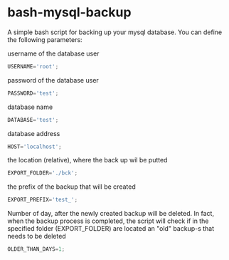 # bash-mysql-backup
A simple bash script for backing up your mysql database. You can define the following parameters:

username of the database user
```javascript
USERNAME='root';
```
password of the database user
```javascript
PASSWORD='test';
```
database name
```javascript
DATABASE='test';
```
database address
```javascript
HOST='localhost';
```  
the location (relative), where the back up wil be putted
```javascript
EXPORT_FOLDER='./bck';
```
the prefix of the backup that will be created
```javascript
EXPORT_PREFIX='test_';
```
Number of day, after the newly created backup will be deleted. In fact, when the backup process is completed, the script will check if in the specified folder (EXPORT_FOLDER) are located an "old" backup-s that needs to be deleted
```javascript
OLDER_THAN_DAYS=1;
```
